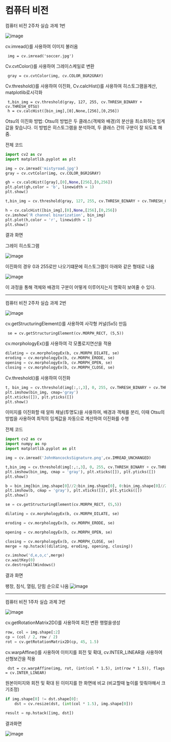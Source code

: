 # 컴퓨터 비전

컴퓨터 비전 2주차 실습 과제 1번


![image](https://github.com/user-attachments/assets/a05c3def-f463-439b-8880-0da0c9ef824a)


cv.imread()를 사용하여 이미지 불러옴

     img = cv.imread('soccer.jpg')

Cv.cvtColor()를 사용하여 그레이스케일로 변환

     gray = cv.cvtColor(img, cv.COLOR_BGR2GRAY) 


Cv.threshold()를 사용하여 이진화,  Cv.calcHist()를 사용하여 히스토그램을계산, matplotlib로시각화

     t,bin_img = cv.threshold(gray, 127, 255, cv.THRESH_BINARY + cv.THRESH_OTSU)
     h = cv.calcHist([bin_img],[0],None,[256],[0,256])


Otsu의 이진화 방법: Otsu의 방법은 두 클래스(객체와 배경)의 분산을 최소화하는 임계값을 찾습니다. 이 방법은 히스토그램을 분석하여, 두 클래스 간의 구분이 잘 되도록 해줌.



전체 코드
```python
import cv2 as cv
import matplotlib.pyplot as plt

img = cv.imread('mistyroad.jpg')
gray = cv.cvtColor(img, cv.COLOR_BGR2GRAY) 

gh = cv.calcHist([gray],[0],None,[256],[0,256])
plt.plot(gh,color = 'b', linewidth = 1)
plt.show()

t,bin_img = cv.threshold(gray, 127, 255, cv.THRESH_BINARY + cv.THRESH_OTSU)

h = cv.calcHist([bin_img],[0],None,[256],[0,256])
cv.imshow('R channel binarization', bin_img)
plt.plot(h,color = 'r', linewidth = 1)
plt.show()
```

결과 화면

그레이 히스토그램

![image](https://github.com/user-attachments/assets/913dc711-f561-4bf7-a29e-0b25664d8fa9)



이진화의 경우 0과 255로만 나오기떄문에 히스토그램이 아래와 같은 형태로 나옴

![image](https://github.com/user-attachments/assets/99e102a7-6680-47cf-ab07-080794a28920)


이 과정을 통해 객체와 배경의 구분이 어떻게 이루어지는지 명확히 보여줄 수 있다.

---

컴퓨터 비전 2주차 실습 과제 2번

![image](https://github.com/user-attachments/assets/ad205262-0358-4dbb-97dc-eb09d88fe0aa)


cv.getStructuringElement()를 사용하여 사각형 커널(5x5) 만듬

     se = cv.getStructuringElement(cv.MORPH_RECT, (5,5))

cv.morphologyEx()를 사용하여 각 모폴로지연산을 적용
```python
dilating = cv.morphologyEx(b, cv.MORPH_DILATE, se)
eroding = cv.morphologyEx(b, cv.MORPH_ERODE, se)
opening = cv.morphologyEx(b, cv.MORPH_OPEN, se)
closing = cv.morphologyEx(b, cv.MORPH_CLOSE, se)
```

Cv.threshold()를 사용하여 이진화

```python
t, bin_img = cv.threshold(img[:,:,3], 0, 255, cv.THRESH_BINARY + cv.THRESH_OTSU)
plt.imshow(bin_img, cmap='gray')
plt.xticks([]), plt.yticks([])
plt.show()
```

이미지를 이진화할 때 알파 채널(투명도)을 사용하여, 배경과 객체를 분리, 이때 Otsu의 방법을 사용하여 최적의 임계값을 자동으로 계산하여 이진화를 수행


전체 코드
```python
import cv2 as cv
import numpy as np
import matplotlib.pyplot as plt

img = cv.imread('JohnHancocksSignature.png',cv.IMREAD_UNCHANGED)

t,bin_img = cv.threshold(img[:,:,3], 0, 255, cv.THRESH_BINARY + cv.THRESH_OTSU)
plt.imshow(bin_img, cmap = 'gray'), plt.xticks([]), plt.yticks([])
plt.show()

b = bin_img[bin_img.shape[0]//2:bin_img.shape[0], 0:bin_img.shape[0]//2+1]
plt.imshow(b, cmap = 'gray'), plt.xticks([]), plt.yticks([])
plt.show()

se = cv.getStructuringElement(cv.MORPH_RECT, (5,5))

dilating = cv.morphologyEx(b, cv.MORPH_DILATE, se)

eroding = cv.morphologyEx(b, cv.MORPH_ERODE, se)

opening = cv.morphologyEx(b, cv.MORPH_OPEN, se)

closing = cv.morphologyEx(b, cv.MORPH_CLOSE, se)
merge = np.hstack((dilating, eroding, opening, closing))

cv.imshow('d,e,o,c',merge)
cv.waitKey(0)
cv.destroyAllWindows()
```

결과 화면

팽창, 침식, 열림, 닫힘 순으로 나옴
![image](https://github.com/user-attachments/assets/b5e9053f-36f6-4e2c-8770-568863bc67af)



---

컴퓨터 비전 1주차 실습 과제 3번

![image](https://github.com/user-attachments/assets/74e0a705-242d-4887-a3d3-0633f9785242)



cv.getRotationMatrix2D()를 사용하여 회전 변환 행렬을생성
```python
row, col = img.shape[:2]
cp = (col / 2, row / 2) 
rot = cv.getRotationMatrix2D(cp, 45, 1.5)
```


cv.warpAffine()를 사용하여 이미지를 회전 및 확대, cv.INTER_LINEAR을 사용하여 선형보간을 적용

     dst = cv.warpAffine(img, rot, (int(col * 1.5), int(row * 1.5)), flags = cv.INTER_LINEAR)

     

원본이미지와 회전 및 확대 된 이미지를 한 화면에 비교 (비교할때 높이를 맞춰야해서 크기조정)
```python
if img.shape[0] != dst.shape[0]:
    dst = cv.resize(dst, (int(col * 1.5), img.shape[0]))
  
result = np.hstack([img, dst])
```


결과화면

![image](https://github.com/user-attachments/assets/1050d58d-e539-4655-871f-e5fcd216c040)
